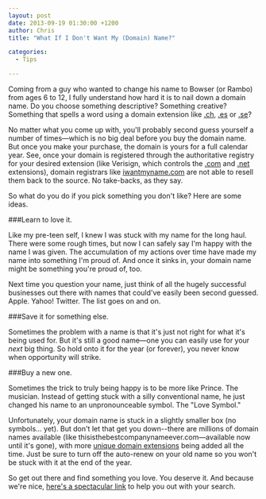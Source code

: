 ```yaml
---
layout: post
date: 2013-09-19 01:30:00 +1200
author: Chris
title: "What If I Don't Want My (Domain) Name?"

categories:
  - Tips

---
```


<!-- excerpt -->

Coming from a guy who wanted to change his name to Bowser (or Rambo) from ages 6 to 12, I fully understand how hard it is to nail down a domain name. Do you choose something descriptive? Something creative? Something that spells a word using a domain extension like [.ch][1], [.es][2] or [.se][3]?

No matter what you come up with, you'll probably second guess yourself a number of times—which is no big deal before you buy the domain name. But once you make your purchase, the domain is yours for a full calendar year. See, once your domain is registered through the authoritative registry for your desired extension (like Verisign, which controls the [.com][4] and [.net][5] extensions), domain registrars like [iwantmyname.com][6] are not able to resell them back to the source. No take-backs, as they say.

So what do you do if you pick something you don't like? Here are some ideas.

<!-- /excerpt -->

###Learn to love it.

Like my pre-teen self, I knew I was stuck with my name for the long haul. There were some rough times, but now I can safely say I'm happy with the name I was given. The accumulation of my actions over time have made my name into something I'm proud of. And once it sinks in, your domain name might be something you're proud of, too. 

Next time you question your name, just think of all the hugely successful businesses out there with names that could've easily been second guessed. Apple. Yahoo! Twitter. The list goes on and on.

###Save it for something else.

Sometimes the problem with a name is that it's just not right for what it's being used for. But it's still a good name—one you can easily use for your *next* big thing. So hold onto it for the year (or forever), you never know when opportunity will strike.

###Buy a new one.

Sometimes the trick to truly being happy is to be more like Prince. The musician. Instead of getting stuck with a silly conventional name, he just changed his name to an unpronounceable symbol. The "Love Symbol." 

Unfortunately, your domain name is stuck in a slightly smaller box (no symbols... yet). But don't let that get you down--there are millions of domain names available (like thisisthebestcompanynameever.com—available now until it's gone), with more [unique domain extensions][8] being added all the time. Just be sure to turn off the auto-renew on your old name so you won't be stuck with it at the end of the year.

So get out there and find something you love. You deserve it. And because we're nice, [here's a spectacular link][7] to help you out with your search.

[1]: https://iwantmyname.com/domains/ch-swiss-domain-name-registration-for-switzerland
[2]: https://iwantmyname.com/domains/es-spanish-domain-name-registration-for-spain
[3]: https://iwantmyname.com/domains/se-swedish-domain-name-registration-for-sweden
[4]: https://iwantmyname.com/domains/com-domain-name-registration-for-commercial
[5]: https://iwantmyname.com/domains/net-domain-name-registration-for-network
[6]: https://iwantmyname.com/
[7]: https://iwantmyname.com/
[8]: https://iwantmyname.com/domains/domain-name-registration-list-of-extensions
